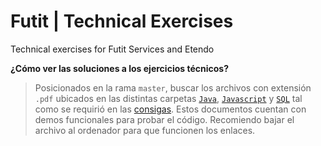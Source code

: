 # Futit | Technical Exercises
Technical exercises for Futit Services and Etendo

**¿Cómo ver las soluciones a los ejercicios técnicos?**
> Posicionados en la rama `master`, buscar los archivos con extensión `.pdf` ubicados en las distintas carpetas [`Java`](https://github.com/epontoni/futit-technical-exercises/tree/master/Java), [`Javascript`](https://github.com/epontoni/futit-technical-exercises/tree/master/Javascript) y [`SQL`](https://github.com/epontoni/futit-technical-exercises/tree/master/SQL) tal como se requirió en las [consigas](https://github.com/epontoni/futit-technical-exercises/blob/master/Technical%20exercises.pdf).
Estos documentos cuentan con demos funcionales para probar el código. Recomiendo bajar el archivo al ordenador para que funcionen los enlaces.
